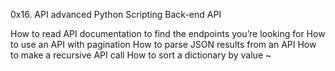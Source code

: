0x16. API advanced
Python
Scripting
Back-end
API

How to read API documentation to find the endpoints you’re looking for
How to use an API with pagination
How to parse JSON results from an API
How to make a recursive API call
How to sort a dictionary by value
~                                     
